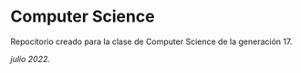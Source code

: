 # **Computer Science**

Repocitorio creado para la clase de Computer Science de la generación 17.

_julio 2022._

